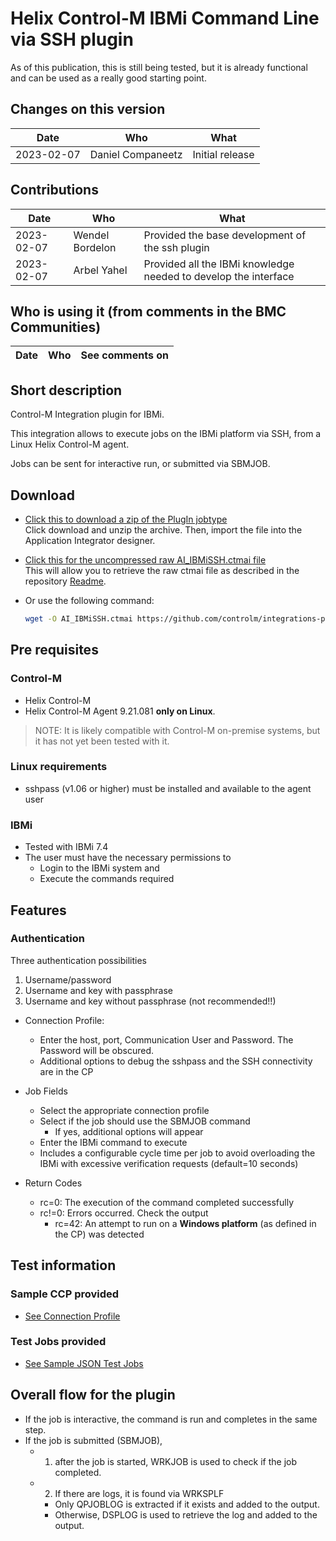 # Helix Control-M IBMi Command Line via SSH plugin

As of this publication, this is still being tested, but it is already functional and can be used as a really good starting point.

## Changes on this version

| Date | Who | What |
| - | - | - |
| 2023-02-07 | Daniel Companeetz | Initial release |


## Contributions

| Date | Who | What |
| - | - | - |
| 2023-02-07 | Wendel Bordelon | Provided the base development of the ssh plugin  |
| 2023-02-07 | Arbel Yahel | Provided all the IBMi knowledge needed to develop the interface |

## Who is using it (from comments in the BMC Communities)

| Date | Who | See comments on |
| - | - | - |

## Short description

Control-M Integration plugin for IBMi.

This integration allows to execute jobs on the IBMi platform via SSH, from a Linux Helix Control-M agent.

Jobs can be sent for interactive run, or submitted via SBMJOB.

## Download

* [Click this to download a zip of the PlugIn jobtype](resources/AI_IBMiSSH.zip)  
   Click download and unzip the archive. Then, import the file into the Application Integrator designer.
* [Click this for the uncompressed raw AI_IBMiSSH.ctmai file](resources/AI_IBMiSSH.ctmai)  
   This will allow you to retrieve the raw ctmai file as described in the repository [Readme](https://github.com/controlm/integrations-plugins-community-solutions#saving-application-integrator-files-for-use).
* Or use the following command:

   ```bash
   wget -O AI_IBMiSSH.ctmai https://github.com/controlm/integrations-plugins-community-solutions/raw/master/106-OS-Integrations/IBMi/resources/AI_IBMiSSH.ctmai
   ```

## Pre requisites

### Control-M

* Helix Control-M
* Helix Control-M Agent 9.21.081 **only on Linux**.

> NOTE: It is likely compatible with Control-M on-premise systems, but it has not yet been tested with it.

### Linux requirements

* sshpass (v1.06 or higher) must be installed and available to the agent user

### IBMi

* Tested with IBMi 7.4
* The user must have the necessary permissions to
  * Login to the IBMi system and
  * Execute the commands required

## Features

### Authentication

Three authentication possibilities

1. Username/password
2. Username and key with passphrase
3. Username and key without passphrase (not recommended!!)

* Connection Profile:
  * Enter the host, port, Communication User and Password. The Password will be obscured.
  * Additional options to debug the sshpass and the SSH connectivity are in the CP
* Job Fields
  * Select the appropriate connection profile
  * Select if the job should use the SBMJOB command
    * If yes, additional options will appear
  * Enter the IBMi command to execute
  * Includes a configurable cycle time per job to avoid overloading the IBMi with excessive verification requests (default=10 seconds)
* Return Codes
  
  * rc=0:  The execution of the command completed successfully
  * rc!=0: Errors occurred. Check the output
    * rc=42: An attempt to run on a **Windows platform** (as defined in the CP) was detected

## Test information

### Sample CCP provided

* [See Connection Profile](resources/AI_Jobs_and_CCP/AI_IBMiSSH_CP.json)

### Test Jobs provided

* [See Sample JSON Test Jobs](resources/AI_Jobs_and_CCP/AI_IBMiSSH_Test_Jobs.json)

## Overall flow for the plugin

* If the job is interactive, the command is run and completes in the same step.
* If the  job is submitted (SBMJOB),
  * 1. after the job is started, WRKJOB is used to check if the job completed.
  * 2. If there are logs, it is found via WRKSPLF
    * Only QPJOBLOG is extracted if it exists and added to the output.
    * Otherwise, DSPLOG is used to retrieve the log and added to the output.
